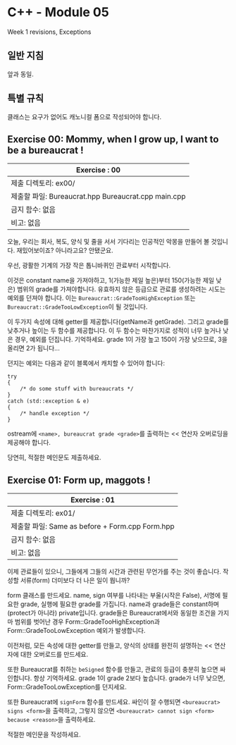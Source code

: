 # C++ - Module 05

Week 1 revisions, Exceptions

## 일반 지침

앞과 동일.

## 특별 규칙

클래스는 요구가 없어도 캐노니컬 폼으로 작성되어야 합니다.

## Exercise 00: Mommy, when I grow up, I want to be a bureaucrat !

| Exercise : 00 |
| --- |
| 제출 디렉토리: ex00/ |
| 제출할 파일: Bureaucrat.hpp Bureaucrat.cpp main.cpp |
| 금지 함수: 없음 |
| 비고: 없음 |

오늘, 우리는 회사, 복도, 양식 및 줄을 서서 기다리는 인공적인 악몽을 만들어 볼 것입니다. 재밌어보이죠? 아니라고요? 안됐군요.

우선, 광활한 기계의 가장 작은 톱니바퀴인 관료부터 시작합니다.

이것은 constant name을 가져야하고, 1(가능한 제일 높은)부터 150(가능한 제일 낮은) 범위의 grade를 가져야합니다. 유효하지 않은 등급으로 관료를 생성하려는 시도는 예외를 던져야 합니다. 이는 `Bureaucrat::GradeTooHighException` 또는 `Bureaucrat::GradeTooLowException`이 될 것입니다.

이 두가지 속성에 대해 getter를 제공합니다(getName과 getGrade). 그리고 grade를 낮추거나 높이는 두 함수를 제공합니다. 이 두 함수는 마찬가지로 성적이 너무 높거나 낮은 경우, 예외를 던집니다. 기억하세요. grade 1이 가장 높고 150이 가장 낮으므로, 3을 올리면 2가 됩니다...

던지는 예외는 다음과 같이 블록에서 캐치할 수 있어야 합니다:
```
try
{
    /* do some stuff with bureaucrats */
}
catch (std::exception & e)
{
    /* handle exception */
}
```

ostream에 `<name>, bureaucrat grade <grade>`를 출력하는 << 연산자 오버로딩을 제공해야 합니다.

당연히, 적절한 메인문도 제출하세요.

## Exercise 01: Form up, maggots !

| Exercise : 01 |
| --- |
| 제출 디렉토리: ex01/ |
| 제출할 파일: Same as before + Form.cpp Form.hpp |
| 금지 함수: 없음 |
| 비고: 없음 |

이제 관료들이 있으니, 그들에게 그들의 시간과 관련된 무언가를 주는 것이 좋습니다. 작성할 서류(form) 더미보다 더 나은 일이 뭡니까?

form 클래스를 만드세요. name, sign 여부를 나타내는 부울(시작은 False), 서명에 필요한 grade, 실행에 필요한 grade를 가집니다. name과 grade들은 constant하며 (protect가 아니라) private입니다. grade들은 Bureaucrat에서와 동일한 조건을 가지마 범위를 벗어난 경우 Form::GradeTooHighException과 Form::GradeTooLowException 예외가 발생합니다.

이전처럼, 모든 속성에 대한 getter를 만들고, 양식의 상태를 완전히 설명하는 << 연산자에 대한 오버로드를 만드세요.

또한 Bureaucrat를 취하는 `beSigned` 함수를 만들고, 관료의 등급이 충분히 높으면 싸인합니다. 항상 기억하세요. grade 1이 grade 2보다 높습니다. grade가 너무 낮으면, Form::GradeTooLowException를 던지세요.

또한 Bureaucrat에 `signForm` 함수를 만드세요. 싸인이 잘 수행되면 `<bureaucrat> signs <form>`을 출력하고, 그렇지 않으면 `<bureaucrat> cannot sign <form> because <reason>`을 출력하세요.

적절한 메인문을 작성하세요.